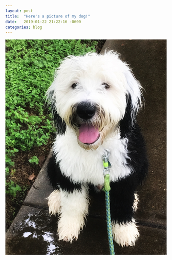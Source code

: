 ```yaml
---
layout: post
title:  "Here's a picture of my dog!"
date:   2019-01-22 21:22:16 -0600
categories: blog
---
```


![Kelly Ebler wet dog Willie Nelson Ebler](/assets/img/wet-willie.jpg)
